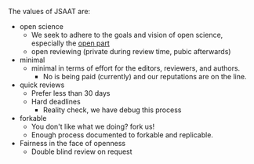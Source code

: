 The values of JSAAT are:

* open science
  * We seek to adhere to the goals and vision of open science, especially the [open part](http://opendefinition.org/)
  * open reviewing (private during review time, pubic afterwards)
* minimal
  * minimal in terms of effort for the editors, reviewers, and authors.
    * No is being paid (currently) and our reputations are on the line.
* quick reviews
  * Prefer less than 30 days
  * Hard deadlines
    * Reality check, we have debug this process
* forkable
  * You don't like what we doing? fork us!
  * Enough process documented to forkable and replicable.
* Fairness in the face of openness
  * Double blind review on request
